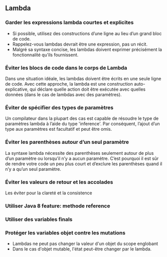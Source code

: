 ## Lambda

### Garder les expressions lambda courtes et explicites
* Si possible, utilisez des constructions d’une ligne au lieu d’un grand bloc de code.
* Rappelez-vous lambdas devrait être une expression, pas un récit. 
* Malgré sa syntaxe concise, les lambdas doivent exprimer précisément la fonctionnalité qu’ils fournissent.

### Éviter les blocs de code dans le corps de Lambda
Dans une situation idéale, les lambdas doivent être écrits en une seule ligne de code. Avec cette approche, la lambda est une construction auto-explicative, qui déclare quelle action doit être exécutée avec quelles données (dans le cas de lambdas avec des paramètres).

### Éviter de spécifier des types de paramètres
Un compilateur dans la plupart des cas est capable de résoudre le type de paramètres lambda à l’aide du type 'inference'. Par conséquent, l’ajout d’un type aux paramètres est facultatif et peut être omis.

### Éviter les parenthèses autour d’un seul paramètre
La syntaxe lambda nécessite des parenthèses seulement autour de plus d’un paramètre ou lorsqu’il n’y a aucun paramètre. C’est pourquoi il est sûr de rendre votre code un peu plus court et d’exclure les parenthèses quand il n’y a qu’un seul paramètre.

### Éviter les valeurs de retour et les accolades
Les éviter pour la clareté et la consistence

### Utiliser Java 8 feature: methode reference

### Utiliser des variables finals

### Protéger les variables objet contre les mutations
* Lambdas ne peut pas changer la valeur d'un objet du scope englobant
* Dans le cas d'objet mutable, l'état peut-être changer par le lambda.  